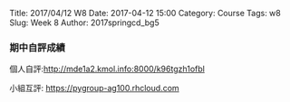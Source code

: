 Title: 2017/04/12 W8
Date: 2017-04-12 15:00
Category: Course
Tags: w8
Slug: Week 8
Author: 2017springcd_bg5

<h3>期中自評成績</h3>

<p>個人自評:<a href="http://mde1a2.kmol.info:8000/k96tgzh1ofbl">http://mde1a2.kmol.info:8000/k96tgzh1ofbl</a> </p>
<p>小組互評: <a href="https://pygroup-ag100.rhcloud.com">https://pygroup-ag100.rhcloud.com</a> </p>
